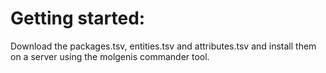 # Getting started:
Download the packages.tsv, entities.tsv and attributes.tsv and install them on a server using the molgenis commander tool.
